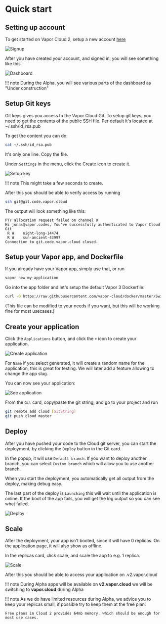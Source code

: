 # Quick start

## Setting up account

To get started on Vapor Cloud 2, setup a new account [here](https://dashboard.v2.vapor.cloud/signup)

![Signup](https://cloud2-cdn.ams3.cdn.digitaloceanspaces.com/create-account.png)

After you have created your account, and signed in, you will see something like this

![Dashboard](https://cloud2-cdn.ams3.cdn.digitaloceanspaces.com/dashboard.png)

!!! note
    During the Alpha, you will see various parts of the dashboard as "Under construction"

## Setup Git keys

Git keys gives you access to the Vapor Cloud Git. To setup git keys, you need to get the contents of the public SSH file.
Per default it's located at ~/.ssh/id_rsa.pub

To get the content you can do:

```bash
cat ~/.ssh/id_rsa.pub
```

It's only one line. Copy the file.

Under `Settings` in the menu, click the Create icon to create it.

![Setup key](https://cloud2-cdn.ams3.cdn.digitaloceanspaces.com/create-key.png)

!!! note
    This might take a few seconds to create.

After this you should be able to verify access by running

```bash
ssh git@git.code.vapor.cloud
```

The output will look something like this:

```
PTY allocation request failed on channel 0
Hi jonas@vapor.codes, You've successfully authenticated to Vapor Cloud Git
 R W	night-long-14474
 R W	sun-ancient-43997
Connection to git.code.vapor.cloud closed.
```

## Setup your Vapor app, and Dockerfile

If you already have your Vapor app, simply use that, or run

```bash
vapor new my-application
```

Go into the app folder and let's setup the default Vapor 3 Dockerfile:

```bash
curl -O https://raw.githubusercontent.com/vapor-cloud/docker/master/Swift/Vapor3/web.Dockerfile
```
(This file can be modified to your needs if you want, but this will be working fine for most usecases.)

## Create your application

Click the `Applications` button, and click the `+` icon to create your application.

![Create application](https://cloud2-cdn.ams3.cdn.digitaloceanspaces.com/create-application.png)

For `Name` if you select generated, it will create a random name for the application, this is great for testing. We will later add a feature allowing to change the app slug.

You can now see your application:

![See application](https://cloud2-cdn.ams3.cdn.digitaloceanspaces.com/application-view.png)

From the `Git` card, copy/paste the git string, and go to your project and run

```bash
git remote add cloud [GitString]
git push cloud master
```

## Deploy

After you have pushed your code to the Cloud git server, you can start the deployment, by clicking the `Deploy` button in the Git card.

In the popup, it will use `Default branch`. If you want to deploy another branch, you can select `Custom branch` which will allow you to use another branch.

When you start the deployment, you automatically get all output from the deploy, making debug easy.

The last part of the deploy is `Launching` this will wait until the application is online. If the boot of the app fails, you will get the log output so you can see what failed.

![Deploy](https://cloud2-cdn.ams3.cdn.digitaloceanspaces.com/deploy.png)

## Scale

After the deployment, your app isn't booted, since it will have 0 replicas. On the application page, it will also show as offline.

In the replicas card, click scale, and scale the app to e.g. 1 replica.

![Scale](https://cloud2-cdn.ams3.cdn.digitaloceanspaces.com/scale.png)

After this you should be able to access your application on <app-slug>.v2.vapor.cloud

!!! note
    During Alpha apps will be available on **v2.vapor.cloud** we will be switching to **vapor.cloud** during Alpha

!!! note
    As we do have limited resources during Alpha, we advice you to keep your replicas small, if possible try to keep them at the free plan.

    Free plans in Cloud 2 provides 64mb memory, which should be enough for most use cases.
